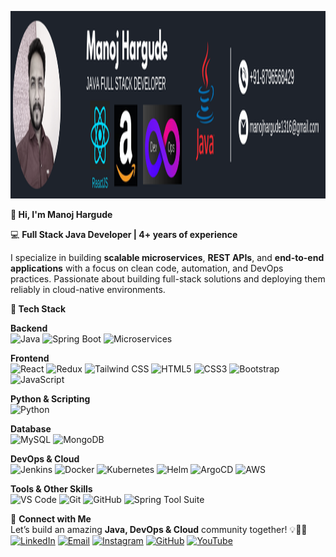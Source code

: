 <p align="center">
  <img src="https://github.com/manojhargude98/manojhargude98/blob/main/11.png" alt="Manoj Hargude" height="300" width="800"/>
</p>


**👋 Hi, I'm Manoj Hargude**

💻 **Full Stack Java Developer | 4+ years of experience**

I specialize in building **scalable microservices**, **REST APIs**, and **end-to-end applications** with a focus on clean code, automation, and DevOps practices. Passionate about building full-stack solutions and deploying them reliably in cloud-native environments.

**🌟 Tech Stack**

**Backend**  
![Java](https://img.shields.io/badge/Java-ED8B00?style=flat&logo=java&logoColor=white)
![Spring Boot](https://img.shields.io/badge/Spring%20Boot-6DB33F?style=flat&logo=spring&logoColor=white)
![Microservices](https://img.shields.io/badge/Microservices-0052CC?style=flat&logo=microdot)

**Frontend**  
![React](https://img.shields.io/badge/React-61DAFB?style=flat&logo=react&logoColor=black)
![Redux](https://img.shields.io/badge/Redux-764ABC?style=flat&logo=redux&logoColor=white)
![Tailwind CSS](https://img.shields.io/badge/Tailwind%20CSS-38B2AC?style=flat&logo=tailwind-css&logoColor=white)
![HTML5](https://img.shields.io/badge/HTML5-E34F26?style=flat&logo=html5&logoColor=white)
![CSS3](https://img.shields.io/badge/CSS3-1572B6?style=flat&logo=css3&logoColor=white)
![Bootstrap](https://img.shields.io/badge/Bootstrap-7952B3?style=flat&logo=bootstrap&logoColor=white)
![JavaScript](https://img.shields.io/badge/JavaScript-F7DF1E?style=flat&logo=javascript&logoColor=black)

**Python & Scripting**  
![Python](https://img.shields.io/badge/Python-3776AB?style=flat&logo=python&logoColor=white)

**Database**   
![MySQL](https://img.shields.io/badge/MySQL-4479A1?style=flat&logo=mysql&logoColor=white)
![MongoDB](https://img.shields.io/badge/MongoDB-47A248?style=flat&logo=mongodb&logoColor=white)

**DevOps & Cloud**  
![Jenkins](https://img.shields.io/badge/Jenkins-D24939?style=flat&logo=jenkins&logoColor=white)
![Docker](https://img.shields.io/badge/Docker-2496ED?style=flat&logo=docker&logoColor=white)
![Kubernetes](https://img.shields.io/badge/Kubernetes-326CE5?style=flat&logo=kubernetes&logoColor=white)
![Helm](https://img.shields.io/badge/Helm-0F0F0F?style=flat&logo=helm&logoColor=white)
![ArgoCD](https://img.shields.io/badge/ArgoCD-221E33?style=flat&logo=argocd&logoColor=white)
![AWS](https://img.shields.io/badge/AWS-232F3E?style=flat&logo=amazonaws&logoColor=white)




**Tools & Other Skills**  
![VS Code](https://img.shields.io/badge/VS%20Code-007ACC?style=flat&logo=visual-studio-code&logoColor=white)
![Git](https://img.shields.io/badge/Git-F05032?style=flat&logo=git&logoColor=white)
![GitHub](https://img.shields.io/badge/GitHub-181717?style=flat&logo=github&logoColor=white)
![Spring Tool Suite](https://img.shields.io/badge/Spring%20Tool%20Suite-6DB33F?style=flat&logo=spring&logoColor=white)



🔗 **Connect with Me**   
Let’s build an amazing **Java, DevOps & Cloud** community together! 💡👩‍💻  
[![LinkedIn](https://img.shields.io/badge/LinkedIn-0077B5?style=flat&logo=linkedin&logoColor=white)](https://www.linkedin.com/in/manojhargude98)
[![Email](https://img.shields.io/badge/Email-D14836?style=flat&logo=gmail&logoColor=white)](mailto:manojhargude98@gmail.com)
[![Instagram](https://img.shields.io/badge/Instagram-E4405F?style=flat&logo=instagram&logoColor=white)](https://www.instagram.com)
[![GitHub](https://img.shields.io/badge/GitHub-181717?style=flat&logo=github&logoColor=white)](https://github.com/manojhargude98/profile-project)
[![YouTube](https://img.shields.io/badge/YouTube-FF0000?style=flat&logo=youtube&logoColor=white)](https://www.youtube.com)
